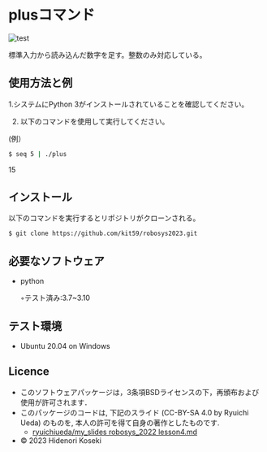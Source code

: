 # plusコマンド

![test](https://github.com/cyanhide/robosys202x/actions/workflows/test.yml/badge.svg)

標準入力から読み込んだ数字を足す。整数のみ対応している。

## 使用方法と例

1.システムにPython 3がインストールされていることを確認してください。

2. 以下のコマンドを使用して実行してください。

(例）

```bash
$ seq 5 | ./plus
``` 

15

## インストール
以下のコマンドを実行するとリポジトリがクローンされる。

```bash
$ git clone https://github.com/kit59/robosys2023.git
```

## 必要なソフトウェア

* python

   ◦テスト済み:3.7~3.10

## テスト環境

* Ubuntu 20.04 on Windows

## Licence
* このソフトウェアパッケージは，3条項BSDライセンスの下，再頒布および使用が許可されます．
* このパッケージのコードは, 下記のスライド (CC-BY-SA 4.0 by Ryuichi Ueda) のものを, 本人の許可を得て自身の著作としたものです.
    * [ryuichiueda/my_slides robosys_2022 lesson4.md](https://github.com/ryuichiueda/my_slides/blob/master/robosys_2022/lesson4.md?plain=1)
* © 2023 Hidenori Koseki

